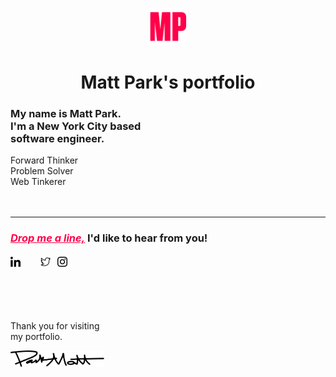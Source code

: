<p align="center">
  <a title="Matt Park - Software Engineer" target="_blank" rel="noopener noreferrer" href="https://mattpark.now.sh">
    <img alt="Matt Park" src="./static/assets/icons/mattpark-favicon.png" width="60" />
  </a>
</p>
<h1 align="center">
  Matt Park's portfolio
</h1>

### My name is Matt Park.<br />I'm a New York City based<br />software engineer.


Forward Thinker<br />
Problem Solver<br />
Web Tinkerer<br />
<br /><br />

---

<h3><a title="Email" href="mailto:mattparksolns@gmail.com" style="color:#ff0049">
<b><em>Drop me a line,</em></b></a>
I'd like to hear from you!
<br /><br />
<a title="LinkedIn" href="https://www.linkedin.com/in/mattparksolns/" style="margin-right: 20px">
  <img alt="linkedin" src="./static/assets/icons/linkedin.svg" width="16" /></a> &nbsp;
<a title="Twitter" href="https://twitter.com/mattparksolns">
  <img alt="twitter" src="./static/assets/icons/twitter.svg" width="16" /></a> &nbsp;
<a title="Instagram" href="https://www.instagram.com/mattparksolns/">
  <img alt="instagram" src="./static/assets/icons/instagram.svg" width="16" /></a> &nbsp; 
  </h3>
<br /><br /><br />

Thank you for visiting<br />
my portfolio.

<a href="#drop-me-a-lineid-like-to-hear-from-you------------">
  <img alt="signature" src="./static/assets/images/signature.inline.svg" width="150" />
</a>
